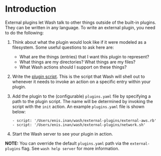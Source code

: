 # Introduction
External plugins let Wash talk to other things outside of the built-in plugins. They can be written in any language. To write an external plugin, you need to do the following:

1. Think about what the plugin would look like if it were modeled as a filesystem. Some useful questions to ask here are:
    * What are the things (entries) that I want this plugin to represent?
    * What things are my directories? What things are my files?
    * What Wash actions should I support on these things?

2. Write the [plugin script](plugin_script.md). This is the script that Wash will shell out to whenever it needs to invoke an action on a specific entry within your plugin.

3. Add the plugin to the (configurable) `plugins.yaml` file by specifying a path to the plugin script. The name will be determined by invoking the script with the `init` action. An example `plugins.yaml` file is shown below:

    ```
    - script: '/Users/enis.inan/wash/external-plugins/external-aws.rb'
    - script: '/Users/enis.inan/wash/external-plugins/network.sh'
    ```
4. Start the Wash server to see your plugin in action.

**NOTE:** You can override the default `plugins.yaml` path via the `external-plugins` flag. See `wash help server` for more information.